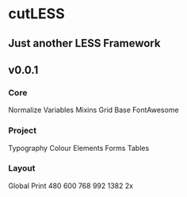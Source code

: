 # cutLESS
## Just another LESS Framework
## v0.0.1

### Core
Normalize
Variables
Mixins
Grid
Base
FontAwesome

### Project
Typography
Colour
Elements
Forms
Tables

### Layout
Global
Print
480
600
768
992
1382
2x